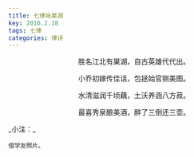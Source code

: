 ```yaml
---
title: 七律咏巣湖
key: 2016.2.18
tags: 七律
categories: 律诗
---
```


<p align="center">胜名江北有巣湖，自古英雄代代出。
</p>
<p align="center">小乔初嫁传佳话，包拯始官铡美图。
</p>
<p align="center">水清滋润千顷藕，土沃养涵八方菽。
</p>
<p align="center">最喜秀泉酿美酒，醉了三倒还三壶。
</p>
_小注：_

```
借学友照片。
```